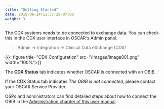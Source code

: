 ```yaml
---
title: "Getting Started"
date: 2019-06-14T11:37:29-07:00
weight: 3
---
```


The CDX systems needs to be connected to exchange data. You can check this in the CDX user interface in OSCAR's Admin panel.

> Admin → Integration → Clinical Data eXchange (CDX)

{{< figure title="CDX Configuration" src="/images/image001.png" width="100%">}}

The **CDX Status** tab indicates whether OSCAR is connected with an OBIB.

If the CDX Status tab indicates *The OBIB is not connected*, please contact your OSCAR Service Provider.

OSPs and administrators can find detailed steps about how to connect the OBIB in the [Administration chapter of this user manual](/018_administration/).
